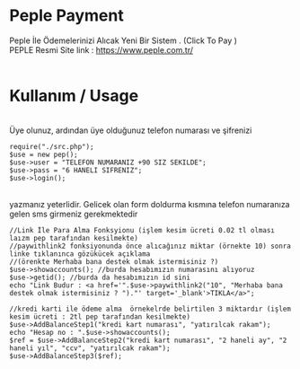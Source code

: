 # Peple Payment
Peple İle Ödemelerinizi Alıcak Yeni Bir Sistem . (Click To Pay  )
<br>
PEPLE Resmi Site link : https://www.peple.com.tr/
<br/>
<br/>
<h1>Kullanım / Usage</h1>
<br/>
Üye olunuz, ardından üye olduğunuz telefon numarası ve şifrenizi

```
require("./src.php");
$use = new pep();
$use->user = "TELEFON NUMARANIZ +90 SIZ SEKILDE";
$use->pass = "6 HANELI SIFRENIZ";
$use->login();

```
<br/>
yazmanız yeterlidir.
Gelicek olan form doldurma kısmına telefon numaranıza gelen sms girmeniz gerekmektedir

```
//Link İle Para Alma Fonksyionu (işlem kesim ücreti 0.02 tl olması laızm pep tarafından kesilmekte)
//paywithlink2 fonksiyonunda önce alıcağınız miktar (örnekte 10) sonra linke tıklanınca gözükücek açıklama
//(örenkte Merhaba bana destek olmak istermisiniz ?) 
$use->showaccounts(); //burda hesabımızın numarasını alıyoruz
$use->getid(); //burda da hesabımızın id sini
echo "Link Budur : <a href='".$use->paywithlink2("10", "Merhaba bana destek olmak istermisiniz ? ")."' target='_blank'>TIKLA</a>";

```

```
//kredi karti ile ödeme alma  örnekelrde belirtilen 3 miktardır (işlem kesim ücreti : 2tl pep tarafından kesilmekte)
$use->AddBalanceStep1("kredi kart numarası", "yatırılcak rakam");
echo "Hesap no : ".$use->showaccounts();
$ref = $use->AddBalanceStep2("kredi kart numarası", "2 haneli ay", "2 haneli yıl", "ccv", "yatırılcak rakam");
$use->AddBalanceStep3($ref);
```
